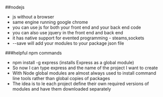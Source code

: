 ##nodejs

* js without a browser
* same engine running google chrome
* you can use js for both your front end and your back end code
* you can also use jquery in the front end and back end
* it has native support for evented programming - steams,sockets
* --save will add your modules to your package json file

###helpful npm commands

* npm install -g express (installs Express as a global module)	
* So now I can type express and the name of the project I want to create
* With Node global modules are almost always used to install command line tools rather than global copies of packages
* The idea is to le each project define their own required versions of modules and have them downloaded separately